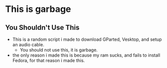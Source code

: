 # This is garbage

## You Shouldn't Use This
- This is a random script i made to download GParted, Vesktop, and setup an audio cable.
  - You should not use this, it is garbage.
 - the only reason i made this is because my ram sucks, and fails to install Fedora, for that reason i made this.
